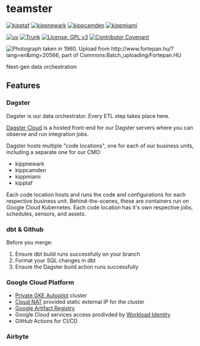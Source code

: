 # teamster

[![kipptaf](https://github.com/TEAMSchools/teamster/actions/workflows/deploy-prod-kipptaf.yaml/badge.svg)](https://github.com/TEAMSchools/teamster/actions/workflows/deploy-prod-kipptaf.yaml)
[![kippnewark](https://github.com/TEAMSchools/teamster/actions/workflows/deploy-prod-kippnewark.yaml/badge.svg)](https://github.com/TEAMSchools/teamster/actions/workflows/deploy-prod-kippnewark.yaml)
[![kippcamden](https://github.com/TEAMSchools/teamster/actions/workflows/deploy-prod-kippcamden.yaml/badge.svg)](https://github.com/TEAMSchools/teamster/actions/workflows/deploy-prod-kippcamden.yaml)
[![kippmiami](https://github.com/TEAMSchools/teamster/actions/workflows/deploy-prod-kippmiami.yaml/badge.svg)](https://github.com/TEAMSchools/teamster/actions/workflows/deploy-prod-kippmiami.yaml)

[![uv](https://img.shields.io/endpoint?url=https://raw.githubusercontent.com/astral-sh/uv/main/assets/badge/v0.json)](https://github.com/astral-sh/uv)
[![Trunk](https://img.shields.io/badge/trunk.io-enabled-brightgreen?logo=data:image/svg%2bxml;base64,PHN2ZyB4bWxucz0iaHR0cDovL3d3dy53My5vcmcvMjAwMC9zdmciIGZpbGw9Im5vbmUiIHN0cm9rZT0iI0ZGRiIgc3Ryb2tlLXdpZHRoPSIxMSIgdmlld0JveD0iMCAwIDEwMSAxMDEiPjxwYXRoIGQ9Ik01MC41IDk1LjVhNDUgNDUgMCAxIDAtNDUtNDVtNDUtMzBhMzAgMzAgMCAwIDAtMzAgMzBtNDUgMGExNSAxNSAwIDAgMC0zMCAwIi8+PC9zdmc+)](https://trunk.io)
[![License: GPL v3](https://img.shields.io/badge/License-GPLv3-blue.svg)](https://www.gnu.org/licenses/gpl-3.0)
[![Contributor Covenant](https://img.shields.io/badge/Contributor%20Covenant-2.1-4baaaa.svg)](CODE_OF_CONDUCT.md)

![Photograph taken in 1960. Upload from http://www.fortepan.hu/?lang=en&img=20566, part of Commons:Batch_uploading/Fortepan.HU](https://github.com/user-attachments/assets/2ca95e50-106c-4cce-a8e3-2ffb234adf94)

Next-gen data orchestration

## Features

### Dagster

Dagster is our data orchestrator. Every ETL step takes place here.

[Dagster Cloud](https://kipptaf.dagster.cloud/) is a hosted front-end for our
Dagster servers where you can observe and run integration jobs.

Dagster hosts multiple "code locations", one for each of our business units,
including a separate one for our CMO:

- kippnewark
- kippcamden
- kippmiami
- kipptaf

Each code location hosts and runs the code and configurations for each
respective business unit. Behind-the-scenes, these are containers run on Google
Cloud Kubernetes. Each code location has it's own respective jobs, schedules,
sensors, and assets.

### dbt & Github

Before you merge:

1. Ensure dbt build runs successfully on your branch
2. Format your SQL changes in dbt
3. Ensure the Dagster build action runs successfully

### Google Cloud Platform

- [Private GKE Autopilot](https://cloud.google.com/kubernetes-engine/docs/how-to/private-clusters#public_cp)
  cluster
- [Cloud NAT](https://cloud.google.com/nat/docs/gke-example#create-nat) provided
  static external IP for the cluster
- [Google Artifact Registry](https://cloud.google.com/artifact-registry/docs/docker/store-docker-container-images)
- Google Cloud services access prodivded by
  [Workload Identity](https://cloud.google.com/kubernetes-engine/docs/how-to/workload-identity#authenticating_to)
- GitHub Actions for CI/CD

### Airbyte

